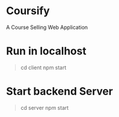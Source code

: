 # Coursify
A Course Selling Web Application

# Run in localhost
>cd client
>npm start

# Start backend Server
>cd server
>npm start
